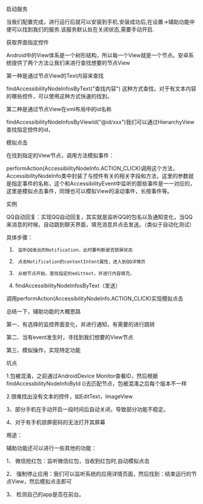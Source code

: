 启动服务

当我们配置完成，进行运行后就可以安装到手机.安装成功后,在设置->辅助功能中便可以找到我们的服务.该服务默认处在关闭状态,需要手动开启.

获取界面指定控件

Android中的View体系是一个树形结构，所以每一个View就是一个节点。安卓系统提供了两个方法让我们来进行查找想要的节点View

第一种是通过节点View的Text内容来查找

findAccessibilityNodeInfosByText("查找内容") 这种方式查找，对于有文本内容的哪些控件，可以使用这种方式快速的找到。

第二种是通过节点View在xml布局中的id名称

findAccessibilityNodeInfosByViewId("@id/xxx")我们可以通过HierarchyView查找指定控件的id，

模拟点击

在找到指定的View节点，调用方法模拟事件：

performAction(AccessibilityNodeInfo.ACTION_CLICK)调用这个方法，AccessibilityNodeInfo类中封装了与控件有关的相关字段和方法，这里的参数就是指定事件的名称，这个和AccessibilityEvent中监听的那些事件是一一对应的，这里是模拟点击事件，同理也可以模拟View的滚动事件，长按事件等。

实例

QQ自动回复：实现QQ自动回复，其实就是监听QQ的包名以及通知变化，当QQ来消息的时候，自动跳到聊天界面，填充消息并点击发送。（类似于自动化测试）

具体步骤：

1.      监听QQ发出的Notification，此时要判断是否锁屏状态

2.      点击Notification的contentIntent属性，进入到QQ详情页

3.      从根节点开始，查找指定的edittext，并进行内容填充。



5. findAccessibilityNodeInfosByText（发送）

调用performAction(AccessibilityNodeInfo.ACTION_CLICK)实现模拟点击



总结一下，辅助功能的大概思路

第一、有选择的监控界面变化，并进行通知，有需要的进行跳转

第二、当有event发生时，寻找到我们想要的View节点

第三、模拟操作，实现特定功能


坑点

1.包被混淆，之前通过AndroidDevice Monitor查看ID，然后根据findAccessbilityNodeInfoById ()去匹配节点，包被混淆之后每个版本不一样

2.很难找出没有文本的控件，如EditText，ImageView

3、部分手机在手动开启一段时间后自动关闭，导致部分功能不稳定。

4、对于有手机锁屏密码的无法打开其屏幕

用途：

辅助功能还可以进行一些其他的功能：

1、  微信抢红包：监听微信红包，当收到红包时,自动模拟点击

2、  强制停止应用：我们可以监听系统的应用详情页面，然后找到：结束运行的节点View，然后模拟点击即可

3、  检测自己的app是否在前台。

